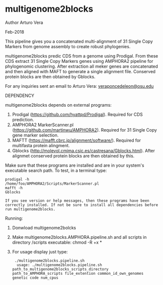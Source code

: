 # multigenome2blocks
Author Arturo Vera

Feb-2018

This pipeline gives you a concatenated multi-alignment of 31 Single Copy Markers from genome assembly to create robust phylogenies.

multigenome2blocks predic CDS from a genome using Prodigal. From these CDS extract 31 Single Copy Markers genes using AMPHORA2 pipeline for phylogenomic clustering. After extraction all meker genes are concatenated and then aligned with MAFT to generate a single alignment file. Conserved protein blocks are then obtained by Gblocks.


For any inquiries sent an email to Arturo Vera: veraponcedeleon@osu.edu


DEPENDENCY

multigenome2blocks depends on external programs:

1. Prodigal (https://github.com/hyattpd/Prodigal). Required for CDS prediction.
2. AMPHORA2 MarkerScanner.pl (https://github.com/martinwu/AMPHORA2). Required for 31 Single Copy gene marker selection.
3. MAFTT (https://mafft.cbrc.jp/alignment/software/). Required for multifasta protein alingment.
4. Gblocks (http://molevol.cmima.csic.es/castresana/Gblocks.html). After alignmet conserved protein blocks are then obtained by this.

Make sure that these programs are installed and are in your system's executable search path. To test, in a terminal type:
  
    prodigal -h
    /home/foo/AMPHORA2/Scripts/MarkerScanner.pl
    mafft -h
    Gblocks
    
    If you see version or help messages, then these programs have been correctly installed. If not be sure to install all dependencies before run multigenome2blocks.

Running:

1. Donwload multigenome2bolcks
2. Make multigenome2blocks.AMPHORA.pipeline.sh and all scripts in directory /scripts executable: chmod -R +x *
3. For usage display just type:

        ./multigenome2blocks.pipeline.sh
         usage: ./multigenome2blocks.pipeline.sh path_to_multigenome2blocks_scripts_directory path_to_AMPHORA_scripts file_extention common_id_own_genomes genetic code num_cpus


    
    
    
    
    
